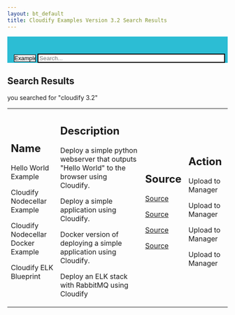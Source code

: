 ```yaml
---
layout: bt_default
title: Cloudify Examples Version 3.2 Search Results
---
```


<script type="text/javascript">
</script>

<section id="example-search-bar">
	<div style="background-color:#2CBDD4">
		<form id="top-search" name="top-search" style="min-width:100%;padding: 25px 0 0 15px" method="get" action="javascript:action">
			<p>
				<select id="select-example-type" name="select-example-type" style="color:#000000;max-width:10%;-webkit-appearance:none;border-style:solid;border-color:black;" onChange="this.form.action=this.options[this.selectedIndex].value;">
	                <option selected disabled>Example Type &#x25BC;</option>
					<option value="search-results-blueprints.html"> Blueprints </option>
					<option value="search-results-plugins.html"> Plugins </option>
					<option value="search-results-integrations.html"> Integrations </option>
				</select>
				<input type="text" style="width:85%;border-style:solid;border-color:black;" name="search" placeholder="Search...">
			</p>
		</form>
    </dev>
</section>

<section id="inner-headline">
	<div class="container">
		<div class="row">
			<div class="span12">
				<div class="inner-heading">
					<h1><strong>Search Results</strong></h1>
					<p>you searched for "cloudify 3.2"</p>
				</div>
			</div>
		</div>			
	</div>
</section>

<section id="content" style="padding-top:0px;">
	<div class="container" style="min-height:500px;">
		<div class="row">
			<div class="span12">
			<table style="width:100%;border:0px">
				<tr>			 		
					<td style="background-color:transparent;">
						<h2><strong>Name</strong></h2>
						<p>Hello World Example</p>
						<p>Cloudify Nodecellar Example</p>
						<p>Cloudify Nodecellar Docker Example</p>
						<p>Cloudify ELK Blueprint</p>
					</td>
					<td style="background-color:transparent;">
						<h2><strong>Description</strong></h2>
						<p>Deploy a simple python webserver that outputs "Hello World" to the browser using Cloudify.</p>
						<p>Deploy a simple application using Cloudify.</p>
						<p>Docker version of deploying a simple application using Cloudify.</p>
						<p>Deploy an ELK stack with RabbitMQ using Cloudify</p>
					</td>
					<td style="background-color:transparent;">
						<h2><strong> Source </strong></h2>	
						<p><a href="https://github.com/cloudify-cosmo/cloudify-hello-world-example/tree/3.2">Source</a></p>
						<p><a href="https://github.com/cloudify-cosmo/cloudify-nodecellar-example/tree/3.2"> Source </a> </p>
						<p><a href="https://github.com/cloudify-cosmo/cloudify-nodecellar-docker-example/tree/3.2"> Source </a> </p>
						<p><a href="https://github.com/cloudify-cosmo/cloudify-elk-blueprint"> Source </a> </p>
					</td>
					<td style="background-color:transparent;">
						<h2><strong>Action</strong></h2>
						<p>Upload to Manager</p>
						<p>Upload to Manager</p>
						<p>Upload to Manager</p>
						<p>Upload to Manager</p>
					</td>
				</tr>							
			</table>
			</div>
		</div>
	</div>
</section>

